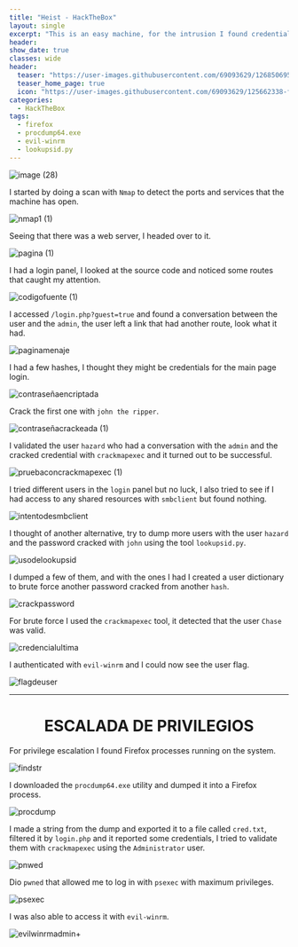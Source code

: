 ```yaml
---
title: "Heist - HackTheBox"
layout: single
excerpt: "This is an easy machine, for the intrusion I found credentials in a web server path, I used them to dump more users with lookupsid.py, with the user Chase I authenticated with a password cracked in evil-winrm, for the privilege escalation I dumped a Firefox process with procdump64.exe and leaked in the dump through login.php and it reported me access credentials as Administrator."
header:
show_date: true
classes: wide
header:
  teaser: "https://user-images.githubusercontent.com/69093629/126850695-3236b01e-bdbb-404a-b1a1-46f1dd15ed75.png"
  teaser_home_page: true
  icon: "https://user-images.githubusercontent.com/69093629/125662338-fd8b3b19-3a48-4fb0-b07c-86c047265082.png"
categories:
  - HackTheBox
tags:
  - firefox
  - procdump64.exe
  - evil-winrm
  - lookupsid.py
---
```


![image (28)](https://user-images.githubusercontent.com/69093629/126850695-3236b01e-bdbb-404a-b1a1-46f1dd15ed75.png)

I started by doing a scan with `Nmap` to detect the ports and services that the machine has open.

![nmap1 (1)](https://user-images.githubusercontent.com/69093629/126872314-adb4a555-9e67-4a09-a03d-bf6c2cb7b348.png)

Seeing that there was a web server, I headed over to it.

![pagina (1)](https://user-images.githubusercontent.com/69093629/126872409-2e7ee82c-c93f-4a4c-8a86-39c878151d8f.png)

I had a login panel, I looked at the source code and noticed some routes that caught my attention.

![codigofuente (1)](https://user-images.githubusercontent.com/69093629/126872167-f178e474-59c6-4f89-a27e-dea70190d91f.png)

I accessed `/login.php?guest=true` and found a conversation between the user and the `admin`, the user left a link that had another route, look what it had.

![paginamenaje](https://user-images.githubusercontent.com/69093629/126850819-cd42c4a6-e429-4262-829c-1f8fd04a9b45.png)

I had a few hashes, I thought they might be credentials for the main page login.

![contraseñaencriptada](https://user-images.githubusercontent.com/69093629/126850852-044365eb-3f3f-4a27-b38e-7834f9d34fc2.png)

Crack the first one with `john the ripper`.

![contraseñacrackeada (1)](https://user-images.githubusercontent.com/69093629/126872235-16d52efa-7425-47b4-8895-8d1b7972230d.png)

I validated the user `hazard` who had a conversation with the `admin` and the cracked credential with `crackmapexec` and it turned out to be successful.

![pruebaconcrackmapexec (1)](https://user-images.githubusercontent.com/69093629/126872263-22ae2e3b-cdf9-435b-ba02-c6e5c56cdead.png)

I tried different users in the `login` panel but no luck, I also tried to see if I had access to any shared resources with `smbclient` but found nothing.

![intentodesmbclient](https://user-images.githubusercontent.com/69093629/126851397-b9fea407-265a-42cd-b4b2-e7549af64b19.png)

I thought of another alternative, try to dump more users with the user `hazard` and the password cracked with `john` using the tool `lookupsid.py`.

![usodelookupsid](https://user-images.githubusercontent.com/69093629/126850981-bc0420c1-02c7-4f84-969a-9b33ed53973e.png)

I dumped a few of them, and with the ones I had I created a user dictionary to brute force another password cracked from another `hash`.

![crackpassword](https://user-images.githubusercontent.com/69093629/126851207-714391ca-d5f0-40b3-ab84-93028d6df85a.png)

For brute force I used the `crackmapexec` tool, it detected that the user `Chase` was valid.

![credencialultima](https://user-images.githubusercontent.com/69093629/126851241-b8603f35-b371-4bd0-a5d1-02f0e678db17.png)

I authenticated with `evil-winrm` and I could now see the user flag.

![flagdeuser](https://user-images.githubusercontent.com/69093629/126851289-0400bf1e-016c-4972-84b3-6497261453f0.jpg)

<hr>
<h1 align="center"><b>ESCALADA DE PRIVILEGIOS</b></h1>

For privilege escalation I found Firefox processes running on the system.

![findstr](https://user-images.githubusercontent.com/69093629/126851324-2bc5a76f-1395-46a0-8281-504efba8da70.png)

I downloaded the `procdump64.exe` utility and dumped it into a Firefox process.

![procdump](https://user-images.githubusercontent.com/69093629/126851553-49029543-9416-4f31-a570-ba723a913da4.png)

I made a string from the dump and exported it to a file called `cred.txt`, filtered it by `login.php` and it reported some credentials, I tried to validate them with `crackmapexec` using the `Administrator` user.

![pnwed](https://user-images.githubusercontent.com/69093629/126851662-aa62dce3-e58d-4993-b0a7-bb41b2cb3262.png)

Dio `pwned` that allowed me to log in with `psexec` with maximum privileges.

![psexec](https://user-images.githubusercontent.com/69093629/126851700-a4776f26-f746-472d-88ba-5fe5a7fb531f.png)

I was also able to access it with `evil-winrm`.

![evilwinrmadmin+](https://user-images.githubusercontent.com/69093629/126851727-b4ed1645-b448-4625-be1f-d576f7a1475c.png)






